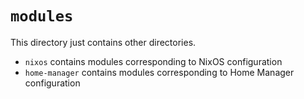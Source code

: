 # `modules`
This directory just contains other directories.
- `nixos` contains modules corresponding to NixOS configuration
- `home-manager` contains modules corresponding to Home Manager configuration
